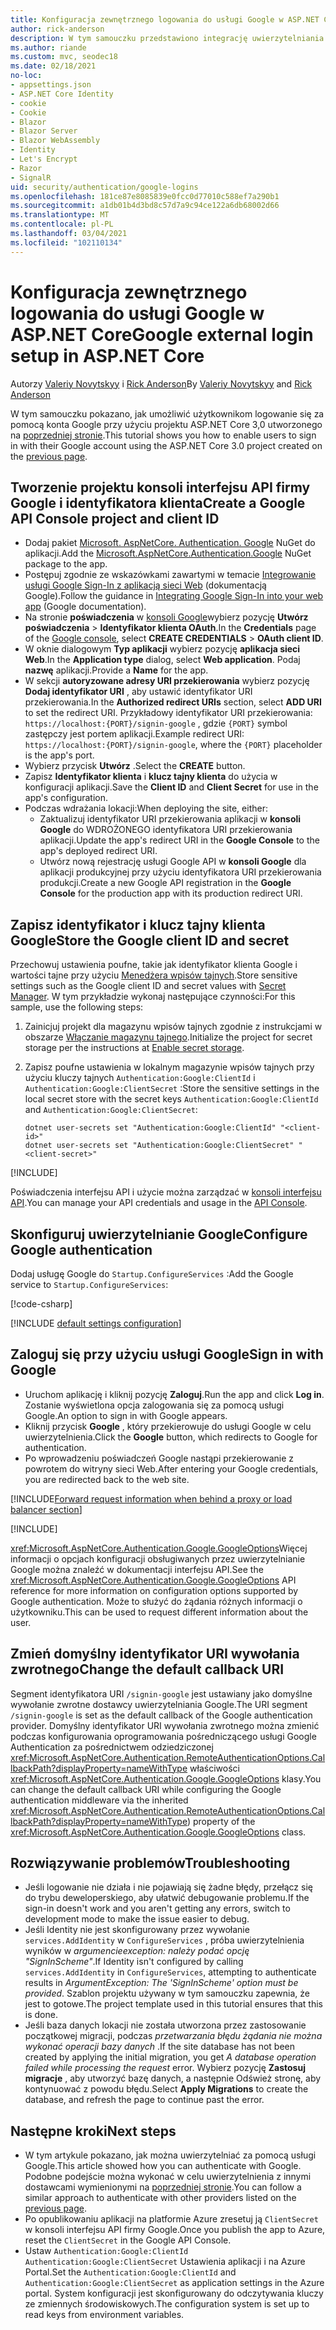 ```yaml
---
title: Konfiguracja zewnętrznego logowania do usługi Google w ASP.NET Core
author: rick-anderson
description: W tym samouczku przedstawiono integrację uwierzytelniania użytkownika konta Google z istniejącą aplikacją ASP.NET Core.
ms.author: riande
ms.custom: mvc, seodec18
ms.date: 02/18/2021
no-loc:
- appsettings.json
- ASP.NET Core Identity
- cookie
- Cookie
- Blazor
- Blazor Server
- Blazor WebAssembly
- Identity
- Let's Encrypt
- Razor
- SignalR
uid: security/authentication/google-logins
ms.openlocfilehash: 181ce87e8085839e0fcc0d77010c588ef7a290b1
ms.sourcegitcommit: a1db01b4d3bd8c57d7a9c94ce122a6db68002d66
ms.translationtype: MT
ms.contentlocale: pl-PL
ms.lasthandoff: 03/04/2021
ms.locfileid: "102110134"
---
```

# <a name="google-external-login-setup-in-aspnet-core"></a><span data-ttu-id="0a2f0-103">Konfiguracja zewnętrznego logowania do usługi Google w ASP.NET Core</span><span class="sxs-lookup"><span data-stu-id="0a2f0-103">Google external login setup in ASP.NET Core</span></span>

<span data-ttu-id="0a2f0-104">Autorzy [Valeriy Novytskyy](https://github.com/01binary) i [Rick Anderson](https://twitter.com/RickAndMSFT)</span><span class="sxs-lookup"><span data-stu-id="0a2f0-104">By [Valeriy Novytskyy](https://github.com/01binary) and [Rick Anderson](https://twitter.com/RickAndMSFT)</span></span>

<span data-ttu-id="0a2f0-105">W tym samouczku pokazano, jak umożliwić użytkownikom logowanie się za pomocą konta Google przy użyciu projektu ASP.NET Core 3,0 utworzonego na [poprzedniej stronie](xref:security/authentication/social/index).</span><span class="sxs-lookup"><span data-stu-id="0a2f0-105">This tutorial shows you how to enable users to sign in with their Google account using the ASP.NET Core 3.0 project created on the [previous page](xref:security/authentication/social/index).</span></span>

## <a name="create-a-google-api-console-project-and-client-id"></a><span data-ttu-id="0a2f0-106">Tworzenie projektu konsoli interfejsu API firmy Google i identyfikatora klienta</span><span class="sxs-lookup"><span data-stu-id="0a2f0-106">Create a Google API Console project and client ID</span></span>

* <span data-ttu-id="0a2f0-107">Dodaj pakiet [Microsoft. AspNetCore. Authentication. Google](https://www.nuget.org/packages/Microsoft.AspNetCore.Authentication.Google) NuGet do aplikacji.</span><span class="sxs-lookup"><span data-stu-id="0a2f0-107">Add the [Microsoft.AspNetCore.Authentication.Google](https://www.nuget.org/packages/Microsoft.AspNetCore.Authentication.Google) NuGet package to the app.</span></span>
* <span data-ttu-id="0a2f0-108">Postępuj zgodnie ze wskazówkami zawartymi w temacie [Integrowanie usługi Google Sign-In z aplikacją sieci Web](https://developers.google.com/identity/sign-in/web/sign-in) (dokumentacją Google).</span><span class="sxs-lookup"><span data-stu-id="0a2f0-108">Follow the guidance in [Integrating Google Sign-In into your web app](https://developers.google.com/identity/sign-in/web/sign-in) (Google documentation).</span></span>
* <span data-ttu-id="0a2f0-109">Na stronie **poświadczenia** w [konsoli Google](https://console.developers.google.com/apis/credentials)wybierz pozycję **Utwórz poświadczenia**  >  **Identyfikator klienta OAuth**.</span><span class="sxs-lookup"><span data-stu-id="0a2f0-109">In the **Credentials** page of the [Google console](https://console.developers.google.com/apis/credentials), select **CREATE CREDENTIALS** > **OAuth client ID**.</span></span>
* <span data-ttu-id="0a2f0-110">W oknie dialogowym **Typ aplikacji** wybierz pozycję **aplikacja sieci Web**.</span><span class="sxs-lookup"><span data-stu-id="0a2f0-110">In the **Application type** dialog, select **Web application**.</span></span> <span data-ttu-id="0a2f0-111">Podaj **nazwę** aplikacji.</span><span class="sxs-lookup"><span data-stu-id="0a2f0-111">Provide a **Name** for the app.</span></span>
* <span data-ttu-id="0a2f0-112">W sekcji **autoryzowane adresy URI przekierowania** wybierz pozycję **Dodaj identyfikator URI** , aby ustawić identyfikator URI przekierowania.</span><span class="sxs-lookup"><span data-stu-id="0a2f0-112">In the **Authorized redirect URIs** section, select **ADD URI** to set the redirect URI.</span></span> <span data-ttu-id="0a2f0-113">Przykładowy identyfikator URI przekierowania: `https://localhost:{PORT}/signin-google` , gdzie `{PORT}` symbol zastępczy jest portem aplikacji.</span><span class="sxs-lookup"><span data-stu-id="0a2f0-113">Example redirect URI: `https://localhost:{PORT}/signin-google`, where the `{PORT}` placeholder is the app's port.</span></span>
* <span data-ttu-id="0a2f0-114">Wybierz przycisk **Utwórz** .</span><span class="sxs-lookup"><span data-stu-id="0a2f0-114">Select the **CREATE** button.</span></span>
* <span data-ttu-id="0a2f0-115">Zapisz **Identyfikator klienta** i **klucz tajny klienta** do użycia w konfiguracji aplikacji.</span><span class="sxs-lookup"><span data-stu-id="0a2f0-115">Save the **Client ID** and **Client Secret** for use in the app's configuration.</span></span>
* <span data-ttu-id="0a2f0-116">Podczas wdrażania lokacji:</span><span class="sxs-lookup"><span data-stu-id="0a2f0-116">When deploying the site, either:</span></span>
  * <span data-ttu-id="0a2f0-117">Zaktualizuj identyfikator URI przekierowania aplikacji w **konsoli Google** do WDROŻONEGO identyfikatora URI przekierowania aplikacji.</span><span class="sxs-lookup"><span data-stu-id="0a2f0-117">Update the app's redirect URI in the **Google Console** to the app's deployed redirect URI.</span></span>
  * <span data-ttu-id="0a2f0-118">Utwórz nową rejestrację usługi Google API w **konsoli Google** dla aplikacji produkcyjnej przy użyciu identyfikatora URI przekierowania produkcji.</span><span class="sxs-lookup"><span data-stu-id="0a2f0-118">Create a new Google API registration in the **Google Console** for the production app with its production redirect URI.</span></span>

## <a name="store-the-google-client-id-and-secret"></a><span data-ttu-id="0a2f0-119">Zapisz identyfikator i klucz tajny klienta Google</span><span class="sxs-lookup"><span data-stu-id="0a2f0-119">Store the Google client ID and secret</span></span>

<span data-ttu-id="0a2f0-120">Przechowuj ustawienia poufne, takie jak identyfikator klienta Google i wartości tajne przy użyciu [Menedżera wpisów tajnych](xref:security/app-secrets).</span><span class="sxs-lookup"><span data-stu-id="0a2f0-120">Store sensitive settings such as the Google client ID and secret values with [Secret Manager](xref:security/app-secrets).</span></span> <span data-ttu-id="0a2f0-121">W tym przykładzie wykonaj następujące czynności:</span><span class="sxs-lookup"><span data-stu-id="0a2f0-121">For this sample, use the following steps:</span></span>

1. <span data-ttu-id="0a2f0-122">Zainicjuj projekt dla magazynu wpisów tajnych zgodnie z instrukcjami w obszarze [Włączanie magazynu tajnego](xref:security/app-secrets#enable-secret-storage).</span><span class="sxs-lookup"><span data-stu-id="0a2f0-122">Initialize the project for secret storage per the instructions at [Enable secret storage](xref:security/app-secrets#enable-secret-storage).</span></span>
1. <span data-ttu-id="0a2f0-123">Zapisz poufne ustawienia w lokalnym magazynie wpisów tajnych przy użyciu kluczy tajnych `Authentication:Google:ClientId` i `Authentication:Google:ClientSecret` :</span><span class="sxs-lookup"><span data-stu-id="0a2f0-123">Store the sensitive settings in the local secret store with the secret keys `Authentication:Google:ClientId` and `Authentication:Google:ClientSecret`:</span></span>

    ```dotnetcli
    dotnet user-secrets set "Authentication:Google:ClientId" "<client-id>"
    dotnet user-secrets set "Authentication:Google:ClientSecret" "<client-secret>"
    ```

[!INCLUDE[](~/includes/environmentVarableColon.md)]

<span data-ttu-id="0a2f0-124">Poświadczenia interfejsu API i użycie można zarządzać w [konsoli interfejsu API](https://console.developers.google.com/apis/dashboard).</span><span class="sxs-lookup"><span data-stu-id="0a2f0-124">You can manage your API credentials and usage in the [API Console](https://console.developers.google.com/apis/dashboard).</span></span>

## <a name="configure-google-authentication"></a><span data-ttu-id="0a2f0-125">Skonfiguruj uwierzytelnianie Google</span><span class="sxs-lookup"><span data-stu-id="0a2f0-125">Configure Google authentication</span></span>

<span data-ttu-id="0a2f0-126">Dodaj usługę Google do `Startup.ConfigureServices` :</span><span class="sxs-lookup"><span data-stu-id="0a2f0-126">Add the Google service to `Startup.ConfigureServices`:</span></span>

[!code-csharp[](~/security/authentication/social/social-code/3.x/StartupGoogle3x.cs?highlight=11-19)]

[!INCLUDE [default settings configuration](includes/default-settings2-2.md)]

## <a name="sign-in-with-google"></a><span data-ttu-id="0a2f0-127">Zaloguj się przy użyciu usługi Google</span><span class="sxs-lookup"><span data-stu-id="0a2f0-127">Sign in with Google</span></span>

* <span data-ttu-id="0a2f0-128">Uruchom aplikację i kliknij pozycję **Zaloguj**.</span><span class="sxs-lookup"><span data-stu-id="0a2f0-128">Run the app and click **Log in**.</span></span> <span data-ttu-id="0a2f0-129">Zostanie wyświetlona opcja zalogowania się za pomocą usługi Google.</span><span class="sxs-lookup"><span data-stu-id="0a2f0-129">An option to sign in with Google appears.</span></span>
* <span data-ttu-id="0a2f0-130">Kliknij przycisk **Google** , który przekierowuje do usługi Google w celu uwierzytelnienia.</span><span class="sxs-lookup"><span data-stu-id="0a2f0-130">Click the **Google** button, which redirects to Google for authentication.</span></span>
* <span data-ttu-id="0a2f0-131">Po wprowadzeniu poświadczeń Google nastąpi przekierowanie z powrotem do witryny sieci Web.</span><span class="sxs-lookup"><span data-stu-id="0a2f0-131">After entering your Google credentials, you are redirected back to the web site.</span></span>

[!INCLUDE[Forward request information when behind a proxy or load balancer section](includes/forwarded-headers-middleware.md)]

[!INCLUDE[](includes/chain-auth-providers.md)]

<span data-ttu-id="0a2f0-132"><xref:Microsoft.AspNetCore.Authentication.Google.GoogleOptions>Więcej informacji o opcjach konfiguracji obsługiwanych przez uwierzytelnianie Google można znaleźć w dokumentacji interfejsu API.</span><span class="sxs-lookup"><span data-stu-id="0a2f0-132">See the <xref:Microsoft.AspNetCore.Authentication.Google.GoogleOptions> API reference for more information on configuration options supported by Google authentication.</span></span> <span data-ttu-id="0a2f0-133">Może to służyć do żądania różnych informacji o użytkowniku.</span><span class="sxs-lookup"><span data-stu-id="0a2f0-133">This can be used to request different information about the user.</span></span>

## <a name="change-the-default-callback-uri"></a><span data-ttu-id="0a2f0-134">Zmień domyślny identyfikator URI wywołania zwrotnego</span><span class="sxs-lookup"><span data-stu-id="0a2f0-134">Change the default callback URI</span></span>

<span data-ttu-id="0a2f0-135">Segment identyfikatora URI `/signin-google` jest ustawiany jako domyślne wywołanie zwrotne dostawcy uwierzytelniania Google.</span><span class="sxs-lookup"><span data-stu-id="0a2f0-135">The URI segment `/signin-google` is set as the default callback of the Google authentication provider.</span></span> <span data-ttu-id="0a2f0-136">Domyślny identyfikator URI wywołania zwrotnego można zmienić podczas konfigurowania oprogramowania pośredniczącego usługi Google Authentication za pośrednictwem odziedziczonej <xref:Microsoft.AspNetCore.Authentication.RemoteAuthenticationOptions.CallbackPath?displayProperty=nameWithType> właściwości <xref:Microsoft.AspNetCore.Authentication.Google.GoogleOptions> klasy.</span><span class="sxs-lookup"><span data-stu-id="0a2f0-136">You can change the default callback URI while configuring the Google authentication middleware via the inherited <xref:Microsoft.AspNetCore.Authentication.RemoteAuthenticationOptions.CallbackPath?displayProperty=nameWithType>) property of the <xref:Microsoft.AspNetCore.Authentication.Google.GoogleOptions> class.</span></span>

## <a name="troubleshooting"></a><span data-ttu-id="0a2f0-137">Rozwiązywanie problemów</span><span class="sxs-lookup"><span data-stu-id="0a2f0-137">Troubleshooting</span></span>

* <span data-ttu-id="0a2f0-138">Jeśli logowanie nie działa i nie pojawiają się żadne błędy, przełącz się do trybu deweloperskiego, aby ułatwić debugowanie problemu.</span><span class="sxs-lookup"><span data-stu-id="0a2f0-138">If the sign-in doesn't work and you aren't getting any errors, switch to development mode to make the issue easier to debug.</span></span>
* <span data-ttu-id="0a2f0-139">Jeśli Identity nie jest skonfigurowany przez wywołanie `services.AddIdentity` w `ConfigureServices` , próba uwierzytelnienia wyników w *argumencieexception: należy podać opcję "SignInScheme"*.</span><span class="sxs-lookup"><span data-stu-id="0a2f0-139">If Identity isn't configured by calling `services.AddIdentity` in `ConfigureServices`, attempting to authenticate results in *ArgumentException: The 'SignInScheme' option must be provided*.</span></span> <span data-ttu-id="0a2f0-140">Szablon projektu używany w tym samouczku zapewnia, że jest to gotowe.</span><span class="sxs-lookup"><span data-stu-id="0a2f0-140">The project template used in this tutorial ensures that this is done.</span></span>
* <span data-ttu-id="0a2f0-141">Jeśli baza danych lokacji nie została utworzona przez zastosowanie początkowej migracji, podczas *przetwarzania błędu żądania nie można wykonać operacji bazy danych* .</span><span class="sxs-lookup"><span data-stu-id="0a2f0-141">If the site database has not been created by applying the initial migration, you get *A database operation failed while processing the request* error.</span></span> <span data-ttu-id="0a2f0-142">Wybierz pozycję **Zastosuj migracje** , aby utworzyć bazę danych, a następnie Odśwież stronę, aby kontynuować z powodu błędu.</span><span class="sxs-lookup"><span data-stu-id="0a2f0-142">Select **Apply Migrations** to create the database, and refresh the page to continue past the error.</span></span>

## <a name="next-steps"></a><span data-ttu-id="0a2f0-143">Następne kroki</span><span class="sxs-lookup"><span data-stu-id="0a2f0-143">Next steps</span></span>

* <span data-ttu-id="0a2f0-144">W tym artykule pokazano, jak można uwierzytelniać za pomocą usługi Google.</span><span class="sxs-lookup"><span data-stu-id="0a2f0-144">This article showed how you can authenticate with Google.</span></span> <span data-ttu-id="0a2f0-145">Podobne podejście można wykonać w celu uwierzytelnienia z innymi dostawcami wymienionymi na [poprzedniej stronie](xref:security/authentication/social/index).</span><span class="sxs-lookup"><span data-stu-id="0a2f0-145">You can follow a similar approach to authenticate with other providers listed on the [previous page](xref:security/authentication/social/index).</span></span>
* <span data-ttu-id="0a2f0-146">Po opublikowaniu aplikacji na platformie Azure zresetuj ją `ClientSecret` w konsoli interfejsu API firmy Google.</span><span class="sxs-lookup"><span data-stu-id="0a2f0-146">Once you publish the app to Azure, reset the `ClientSecret` in the Google API Console.</span></span>
* <span data-ttu-id="0a2f0-147">Ustaw `Authentication:Google:ClientId` `Authentication:Google:ClientSecret` Ustawienia aplikacji i na Azure Portal.</span><span class="sxs-lookup"><span data-stu-id="0a2f0-147">Set the `Authentication:Google:ClientId` and `Authentication:Google:ClientSecret` as application settings in the Azure portal.</span></span> <span data-ttu-id="0a2f0-148">System konfiguracji jest skonfigurowany do odczytywania kluczy ze zmiennych środowiskowych.</span><span class="sxs-lookup"><span data-stu-id="0a2f0-148">The configuration system is set up to read keys from environment variables.</span></span>
